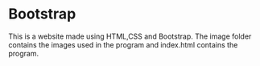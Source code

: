# Bootstrap
This is a website made using HTML,CSS and Bootstrap.
The image folder contains the images used in the program and index.html contains the program.
